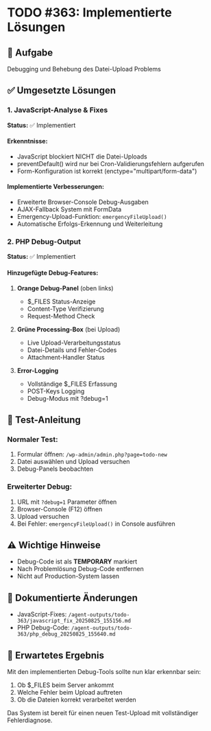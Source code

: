 # TODO #363: Implementierte Lösungen

## 🎯 Aufgabe
Debugging und Behebung des Datei-Upload Problems

## ✅ Umgesetzte Lösungen

### 1. JavaScript-Analyse & Fixes
**Status:** ✅ Implementiert

#### Erkenntnisse:
- JavaScript blockiert NICHT die Datei-Uploads
- preventDefault() wird nur bei Cron-Validierungsfehlern aufgerufen
- Form-Konfiguration ist korrekt (enctype="multipart/form-data")

#### Implementierte Verbesserungen:
- Erweiterte Browser-Console Debug-Ausgaben
- AJAX-Fallback System mit FormData
- Emergency-Upload-Funktion: `emergencyFileUpload()`
- Automatische Erfolgs-Erkennung und Weiterleitung

### 2. PHP Debug-Output
**Status:** ✅ Implementiert

#### Hinzugefügte Debug-Features:
1. **Orange Debug-Panel** (oben links)
   - $_FILES Status-Anzeige
   - Content-Type Verifizierung
   - Request-Method Check

2. **Grüne Processing-Box** (bei Upload)
   - Live Upload-Verarbeitungsstatus
   - Datei-Details und Fehler-Codes
   - Attachment-Handler Status

3. **Error-Logging**
   - Vollständige $_FILES Erfassung
   - POST-Keys Logging
   - Debug-Modus mit ?debug=1

## 🧪 Test-Anleitung

### Normaler Test:
1. Formular öffnen: `/wp-admin/admin.php?page=todo-new`
2. Datei auswählen und Upload versuchen
3. Debug-Panels beobachten

### Erweiterter Debug:
1. URL mit `?debug=1` Parameter öffnen
2. Browser-Console (F12) öffnen
3. Upload versuchen
4. Bei Fehler: `emergencyFileUpload()` in Console ausführen

## ⚠️ Wichtige Hinweise

- Debug-Code ist als **TEMPORARY** markiert
- Nach Problemlösung Debug-Code entfernen
- Nicht auf Production-System lassen

## 📁 Dokumentierte Änderungen

- JavaScript-Fixes: `/agent-outputs/todo-363/javascript_fix_20250825_155156.md`
- PHP Debug-Code: `/agent-outputs/todo-363/php_debug_20250825_155640.md`

## 🎯 Erwartetes Ergebnis

Mit den implementierten Debug-Tools sollte nun klar erkennbar sein:
1. Ob $_FILES beim Server ankommt
2. Welche Fehler beim Upload auftreten
3. Ob die Dateien korrekt verarbeitet werden

Das System ist bereit für einen neuen Test-Upload mit vollständiger Fehlerdiagnose.